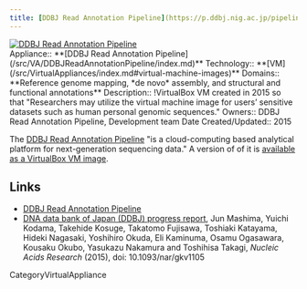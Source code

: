 ```yaml
---
title: [DDBJ Read Annotation Pipeline](https://p.ddbj.nig.ac.jp/pipeline/Login.do)
---
```

<div class='center'>
<a href='https://p.ddbj.nig.ac.jp/pipeline/Login.do'><img src='/DDBJ-RAP-Banner.png' alt='DDBJ Read Annotation Pipeline'  /></a>
</div>





<div class='dictbox'>
 Appliance:: **[DDBJ Read Annotation Pipeline](/src/VA/DDBJReadAnnotationPipeline/index.md)**
 Technology:: **[VM](/src/VirtualAppliances/index.md#virtual-machine-images)**
 Domains:: **Reference genome mapping, *de novo* assembly, and structural and functional annotations** 
 Description:: !VirtualBox VM created in 2015 so that "Researchers may utilize the virtual machine image for users’ sensitive datasets such as human personal genomic sequences."
 Owners:: DDBJ Read Annotation Pipeline, Development team
 Date Created/Updated:: 2015 
</div>

The [DDBJ Read Annotation Pipeline](https://p.ddbj.nig.ac.jp/pipeline/Login.do) "is a cloud-computing based analytical platform for next-generation sequencing data."  A version of of it is [available as a VirtualBox VM image](http://p.ddbj.nig.ac.jp/vbox/galaxy-vm.ova).

## Links

* [DDBJ Read Annotation Pipeline](https://p.ddbj.nig.ac.jp/pipeline/Login.do)
* [DNA data bank of Japan (DDBJ) progress report](http://nar.oxfordjournals.org/content/early/2015/11/16/nar.gkv1105.full), Jun Mashima, Yuichi Kodama, Takehide Kosuge, Takatomo Fujisawa, Toshiaki Katayama, Hideki Nagasaki, Yoshihiro Okuda, Eli Kaminuma, Osamu Ogasawara, Kousaku Okubo, Yasukazu Nakamura and Toshihisa Takagi, *Nucleic Acids Research* (2015), doi: 10.1093/nar/gkv1105


CategoryVirtualAppliance
